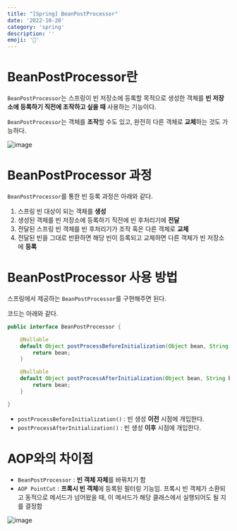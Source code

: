 ```yaml
---
title: "[Spring] BeanPostProcessor"
date: '2022-10-20'
category: 'spring'
description: ''
emoji: '🛟'
---
```



# BeanPostProcessor란

`BeanPostProcessor`는 스프링이 빈 저장소에 등록할 목적으로 생성한 객체를 **빈 저장소에 등록하기 직전에 조작하고 싶을 때** 사용하는 기능이다.

`BeanPostProcessor`는 객체를 **조작**할 수도 있고, 완전히 다른 객체로 **교체**하는 것도 가능하다.

![image](https://user-images.githubusercontent.com/55419159/199490739-5578fc89-7c87-41d0-a36f-d2c1c364c252.png)

# BeanPostProcessor 과정

`BeanPostProcessor`를 통한 빈 등록 과정은 아래와 같다.

1. 스프링 빈 대상이 되는 객체를 **생성**
2. 생성된 객체를 빈 저장소에 등록하기 직전에 빈 후처리기에 **전달**
3. 전달된 스프링 빈 객체를 빈 후처리기가 조작 혹은 다른 객체로 **교체**
4. 전달된 빈을 그대로 반환하면 해당 빈이 등록되고 교체하면 다른 객체가 빈 저장소에 **등록**

# BeanPostProcessor 사용 방법

스프링에서 제공하는 `BeanPostProcessor`를 구현해주면 된다.

코드는 아래와 같다.

```java
public interface BeanPostProcessor {

	@Nullable
	default Object postProcessBeforeInitialization(Object bean, String beanName) throws BeansException {
		return bean;
	}

	@Nullable
	default Object postProcessAfterInitialization(Object bean, String beanName) throws BeansException {
		return bean;
	}

}
```

- `postProcessBeforeInitialization()` : 빈 생성 **이전** 시점에 개입한다.
- `postProcessAfterInitialization()` : 빈 생성 **이후** 시점에 개입한다.

# AOP와의 차이점

- `BeanPostProcessor` : **빈 객체 자체**를 바꿔치기 함
- `AOP PointCut` : **프록시 빈 객체**에 등록된 필터링 기능임. 프록시 빈 객체가 소환되고 동적으로 메서드가 넘어왔을 때, 이 메서드가 해당 클래스에서 실행되어도 될 지를 결정함

![image](https://user-images.githubusercontent.com/55419159/199490809-3c10f4fd-f455-4b9e-b013-c1359bd3c369.png)
